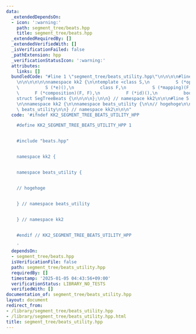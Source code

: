```yaml
---
data:
  _extendedDependsOn:
  - icon: ':warning:'
    path: segment_tree/beats.hpp
    title: segment_tree/beats.hpp
  _extendedRequiredBy: []
  _extendedVerifiedWith: []
  _isVerificationFailed: false
  _pathExtension: hpp
  _verificationStatusIcon: ':warning:'
  attributes:
    links: []
  bundledCode: "#line 1 \"segment_tree/beats_utility.hpp\"\n\n\n\n#line 1 \"segment_tree/beats.hpp\"\
    \n\n\n\n\n\nnamespace kk2 {\n\ntemplate <class S,\n          S (*op)(S, S),\n\
    \          S (*e)(),\n          class F,\n          S (*mapping)(F, S),\n    \
    \      F (*composition)(F, F),\n          F (*id)(),\n          bool (*fail)(S)>\n\
    struct SegTreeBeats {\n\n\n\n};\n\n} // namespace kk2\n\n\n#line 5 \"segment_tree/beats_utility.hpp\"\
    \n\nnamespace kk2 {\n\nnamespace beats_utility {\n\n// hogehoge\n\n} // namespace\
    \ beats_utility\n\n} // namespace kk2\n\n\n"
  code: '#ifndef KK2_SEGMENT_TREE_BEATS_UTILITY_HPP

    #define KK2_SEGMENT_TREE_BEATS_UTILITY_HPP 1


    #include "beats.hpp"


    namespace kk2 {


    namespace beats_utility {


    // hogehoge


    } // namespace beats_utility


    } // namespace kk2


    #endif // KK2_SEGMENT_TREE_BEATS_UTILITY_HPP

    '
  dependsOn:
  - segment_tree/beats.hpp
  isVerificationFile: false
  path: segment_tree/beats_utility.hpp
  requiredBy: []
  timestamp: '2025-01-05 04:43:56+09:00'
  verificationStatus: LIBRARY_NO_TESTS
  verifiedWith: []
documentation_of: segment_tree/beats_utility.hpp
layout: document
redirect_from:
- /library/segment_tree/beats_utility.hpp
- /library/segment_tree/beats_utility.hpp.html
title: segment_tree/beats_utility.hpp
---
```

